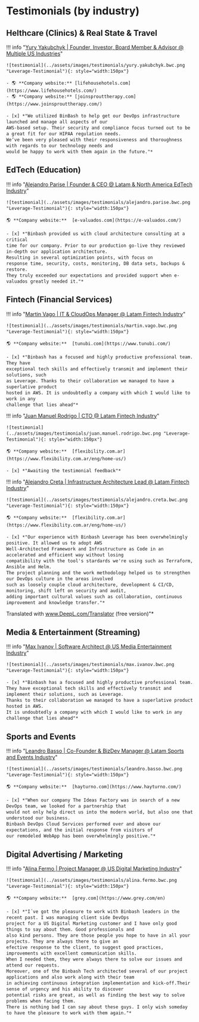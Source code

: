 # Testimonials (by industry)

## Helthcare (Clinics) & Real State & Travel

!!! info "[Yury Yakubchyk | Founder, Investor, Board Member & Advisor @ Multiple US Industries](https://www.linkedin.com/in/yuryyak/)"

    ![testimonial](../assets/images/testimonials/yury.yakubchyk.bwc.png "Leverage-Testimonial"){: style="width:150px"}
    
    - 🌎 **Company website:** [lifehousehotels.com](https://www.lifehousehotels.com/)
    - 🌎 **Company website:** [joinsprouttherapy.com](https://www.joinsprouttherapy.com/)
    
    - [x] *"We utilized BinBash to help get our DevOps infrastructure launched and manage all aspects of our
    AWS-based setup. Their security and compliance focus turned out to be a great fit for our HIPAA regulation needs. 
    We’ve been very pleased with their responsiveness and thoroughness with regards to our technology needs and 
    would be happy to work with them again in the future."*

## EdTech (Education)

!!! info "[Alejandro Parise | Founder & CEO @ Latam & North America EdTech Industry](https://www.linkedin.com/in/aleparise/)"

    ![testimonial](../assets/images/testimonials/alejandro.parise.bwc.png "Leverage-Testimonial"){: style="width:150px"}
    
    🌎 **Company website:**  [e-valuados.com](https://e-valuados.com/)
    
    - [x] *"Binbash provided us with cloud architecture consulting at a critical
    time for our company. Prior to our production go-live they reviewed in-depth our application architecture.
    Resulting in several optimization points, with focus on
    response time, security, costs, monitoring, DB data sets, backups & restore.
    They truly exceeded our expectations and provided support when e-valuados greatly needed it."*

## Fintech (Financial Services)

!!! info "[Martin Vago | IT & CloudOps Manager @ Latam Fintech Industry](https://www.linkedin.com/in/mvago/)"

    ![testimonial](../assets/images/testimonials/martin.vago.bwc.png "Leverage-Testimonial"){: style="width:150px"}
    
    🌎 **Company website:**  [tunubi.com](https://www.tunubi.com/)

    - [x] *"Binbash has a focused and highly productive professional team. They have
    exceptional tech skills and effectively transmit and implement their solutions, such
    as Leverage. Thanks to their collaboration we managed to have a superlative product
    hosted in AWS. It is undoubtedly a company with which I would like to work in any
    challenge that lies ahead"*

!!! info "[Juan Manuel Rodrigo | CTO @ Latam Fintech Industry](https://www.linkedin.com/in/jmrodrigopmp/)"

    ![testimonial](../assets/images/testimonials/juan.manuel.rodrigo.bwc.png "Leverage-Testimonial"){: style="width:150px"}
    
    🌎 **Company website:**  [flexibility.com.ar](https://www.flexibility.com.ar/eng/home-us/)

    - [x] *"Awaiting the testimonial feedback"*

!!! info "[Alejandro Creta | Infrastructure Architecture Lead @ Latam Fintech Industry](https://www.linkedin.com/in/alejandro-creta-24b7a917b/)"

    ![testimonial](../assets/images/testimonials/alejandro.creta.bwc.png "Leverage-Testimonial"){: style="width:150px"}
    
    🌎 **Company website:**  [flexibility.com.ar](https://www.flexibility.com.ar/eng/home-us/)

    - [x] *"Our experience with Binbash Leverage has been overwhelmingly positive. It allowed us to adopt AWS
    Well-Architected Framework and Infrastructure as Code in an accelerated and efficient way without losing 
    compatibility with the tool's stardards we're using such as Terraform, Ansible and Helm. 
    The project planning and the work methodology helped us to strengthen our DevOps culture in the areas involved 
    such as loosely couple cloud architecture, development & CI/CD, monitoring, shift left on security and audit, 
    adding important cultural values such as collaboration, continuous improvement and knowledge transfer."*

Translated with www.DeepL.com/Translator (free version)"*

## Media & Entertainment (Streaming)

!!! info "[Max Ivanov | Software Architect @ US Media Entertainment Industry](https://www.toptal.com/resume/max-ivanov)"

    ![testimonial](../assets/images/testimonials/max.ivanov.bwc.png "Leverage-Testimonial"){: style="width:150px"}
    
    - [x] *"Binbash has a focused and highly productive professional team.
    They have exceptional tech skills and effectively transmit and implement their solutions, such as Leverage.
    Thanks to their collaboration we managed to have a superlative product hosted in AWS.
    It is undoubtedly a company with which I would like to work in any challenge that lies ahead"*

## Sports and Events

!!! info "[Leandro Basso | Co-Founder & BizDev Manager @ Latam Sports and Events Industry](https://www.linkedin.com/in/leandro-basso-29588068/)"

    ![testimonial](../assets/images/testimonials/leandro.basso.bwc.png "Leverage-Testimonial"){: style="width:150px"}
    
    🌎 **Company website:**  [hayturno.com](https://www.hayturno.com/) 

    - [x] *"When our company The Ideas Factory was in search of a new DevOps team, we looked for a partnership that
    would not only help direct us into the modern world, but also one that understood our business.
    Binbash DevOps Cloud Services performed over and above our expectations, and the initial response from visitors of
    our remodeled WebApp has been overwhelmingly positive."*

## Digital Advertising / Marketing

!!! info "[Alina Fermo | Project Manager @ US Digital Marketing Industry](https://www.linkedin.com/in/alina-fermo-8b781a47/)"

    ![testimonial](../assets/images/testimonials/alina.fermo.bwc.png "Leverage-Testimonial"){: style="width:150px"}

    🌎 **Company website:**  [grey.com](https://www.grey.com/en) 
 
    - [x] *"I´ve got the pleasure to work with Binbash leaders in the recent past. I was managing client side DevOps 
    project for a US Digital Marketing customer and I have only good things to say about them. Good professionals and 
    also kind persons. They are those people you hope to have in all your projects. They are always there to give an
    efective response to the client, to suggest good practices, improvements with excellent communication skills. 
    When I needed them, they were always there to solve our issues and attend our requests. 
    Moreover, one of the Binbash Tech architected several of our project applications and also work along with their team
    in achieving continuous integration implementation and kick-off.Their sense of urgency and his ability to discover 
    potential risks are great, as well as finding the best way to solve problems when facing them.
    There is nothing bad I can say about these guys. I only wish someday to have the pleasure to work with them again."*
